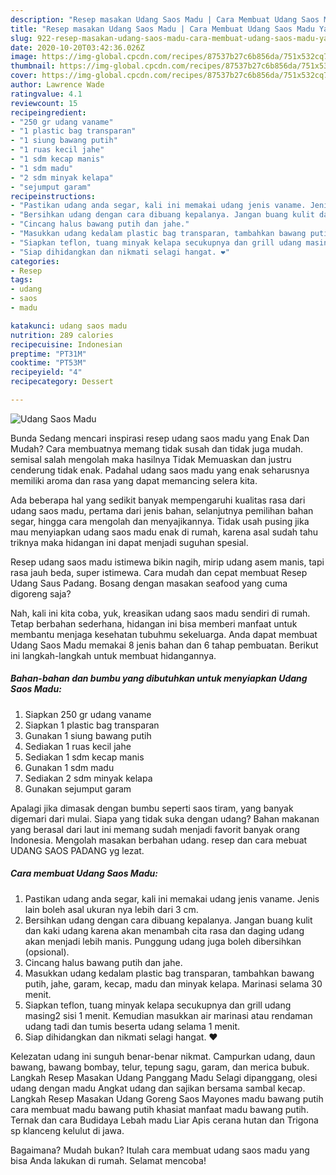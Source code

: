 ```yaml
---
description: "Resep masakan Udang Saos Madu | Cara Membuat Udang Saos Madu Yang Paling Enak"
title: "Resep masakan Udang Saos Madu | Cara Membuat Udang Saos Madu Yang Paling Enak"
slug: 922-resep-masakan-udang-saos-madu-cara-membuat-udang-saos-madu-yang-paling-enak
date: 2020-10-20T03:42:36.026Z
image: https://img-global.cpcdn.com/recipes/87537b27c6b856da/751x532cq70/udang-saos-madu-foto-resep-utama.jpg
thumbnail: https://img-global.cpcdn.com/recipes/87537b27c6b856da/751x532cq70/udang-saos-madu-foto-resep-utama.jpg
cover: https://img-global.cpcdn.com/recipes/87537b27c6b856da/751x532cq70/udang-saos-madu-foto-resep-utama.jpg
author: Lawrence Wade
ratingvalue: 4.1
reviewcount: 15
recipeingredient:
- "250 gr udang vaname"
- "1 plastic bag transparan"
- "1 siung bawang putih"
- "1 ruas kecil jahe"
- "1 sdm kecap manis"
- "1 sdm madu"
- "2 sdm minyak kelapa"
- "sejumput garam"
recipeinstructions:
- "Pastikan udang anda segar, kali ini memakai udang jenis vaname. Jenis lain boleh asal ukuran nya lebih dari 3 cm."
- "Bersihkan udang dengan cara dibuang kepalanya. Jangan buang kulit dan kaki udang karena akan menambah cita rasa dan daging udang akan menjadi lebih manis. Punggung udang juga boleh dibersihkan (opsional)."
- "Cincang halus bawang putih dan jahe."
- "Masukkan udang kedalam plastic bag transparan, tambahkan bawang putih, jahe, garam, kecap, madu dan minyak kelapa. Marinasi selama 30 menit."
- "Siapkan teflon, tuang minyak kelapa secukupnya dan grill udang masing2 sisi 1 menit. Kemudian masukkan air marinasi atau rendaman udang tadi dan tumis beserta udang selama 1 menit."
- "Siap dihidangkan dan nikmati selagi hangat. ❤️"
categories:
- Resep
tags:
- udang
- saos
- madu

katakunci: udang saos madu 
nutrition: 289 calories
recipecuisine: Indonesian
preptime: "PT31M"
cooktime: "PT53M"
recipeyield: "4"
recipecategory: Dessert

---
```



![Udang Saos Madu](https://img-global.cpcdn.com/recipes/87537b27c6b856da/751x532cq70/udang-saos-madu-foto-resep-utama.jpg)

Bunda Sedang mencari inspirasi resep udang saos madu yang Enak Dan Mudah? Cara membuatnya memang tidak susah dan tidak juga mudah. semisal salah mengolah maka hasilnya Tidak Memuaskan dan justru cenderung tidak enak. Padahal udang saos madu yang enak seharusnya memiliki aroma dan rasa yang dapat memancing selera kita.

Ada beberapa hal yang sedikit banyak mempengaruhi kualitas rasa dari udang saos madu, pertama dari jenis bahan, selanjutnya pemilihan bahan segar, hingga cara mengolah dan menyajikannya. Tidak usah pusing jika mau menyiapkan udang saos madu enak di rumah, karena asal sudah tahu triknya maka hidangan ini dapat menjadi suguhan spesial.

Resep udang saos madu istimewa bikin nagih, mirip udang asem manis, tapi rasa jauh beda, super istimewa. Cara mudah dan cepat membuat Resep Udang Saus Padang. Bosang dengan masakan seafood yang cuma digoreng saja?


Nah, kali ini kita coba, yuk, kreasikan udang saos madu sendiri di rumah. Tetap berbahan sederhana, hidangan ini bisa memberi manfaat untuk membantu menjaga kesehatan tubuhmu sekeluarga. Anda dapat membuat Udang Saos Madu memakai 8 jenis bahan dan 6 tahap pembuatan. Berikut ini langkah-langkah untuk membuat hidangannya.

<!--inarticleads1-->

##### Bahan-bahan dan bumbu yang dibutuhkan untuk menyiapkan Udang Saos Madu:

1. Siapkan 250 gr udang vaname
1. Siapkan 1 plastic bag transparan
1. Gunakan 1 siung bawang putih
1. Sediakan 1 ruas kecil jahe
1. Sediakan 1 sdm kecap manis
1. Gunakan 1 sdm madu
1. Sediakan 2 sdm minyak kelapa
1. Gunakan sejumput garam


Apalagi jika dimasak dengan bumbu seperti saos tiram, yang banyak digemari dari mulai. Siapa yang tidak suka dengan udang? Bahan makanan yang berasal dari laut ini memang sudah menjadi favorit banyak orang Indonesia. Mengolah masakan berbahan udang. resep dan cara mebuat UDANG SAOS PADANG yg lezat. 

<!--inarticleads2-->

##### Cara membuat Udang Saos Madu:

1. Pastikan udang anda segar, kali ini memakai udang jenis vaname. Jenis lain boleh asal ukuran nya lebih dari 3 cm.
1. Bersihkan udang dengan cara dibuang kepalanya. Jangan buang kulit dan kaki udang karena akan menambah cita rasa dan daging udang akan menjadi lebih manis. Punggung udang juga boleh dibersihkan (opsional).
1. Cincang halus bawang putih dan jahe.
1. Masukkan udang kedalam plastic bag transparan, tambahkan bawang putih, jahe, garam, kecap, madu dan minyak kelapa. Marinasi selama 30 menit.
1. Siapkan teflon, tuang minyak kelapa secukupnya dan grill udang masing2 sisi 1 menit. Kemudian masukkan air marinasi atau rendaman udang tadi dan tumis beserta udang selama 1 menit.
1. Siap dihidangkan dan nikmati selagi hangat. ❤️


Kelezatan udang ini sunguh benar-benar nikmat. Campurkan udang, daun bawang, bawang bombay, telur, tepung sagu, garam, dan merica bubuk. Langkah Resep Masakan Udang Panggang Madu Selagi dipanggang, olesi udang dengan madu Angkat udang dan sajikan bersama sambal kecap. Langkah Resep Masakan Udang Goreng Saos Mayones madu bawang putih cara membuat madu bawang putih khasiat manfaat madu bawang putih. Ternak dan cara Budidaya Lebah madu Liar Apis cerana hutan dan Trigona sp klanceng kelulut di jawa. 

Bagaimana? Mudah bukan? Itulah cara membuat udang saos madu yang bisa Anda lakukan di rumah. Selamat mencoba!
